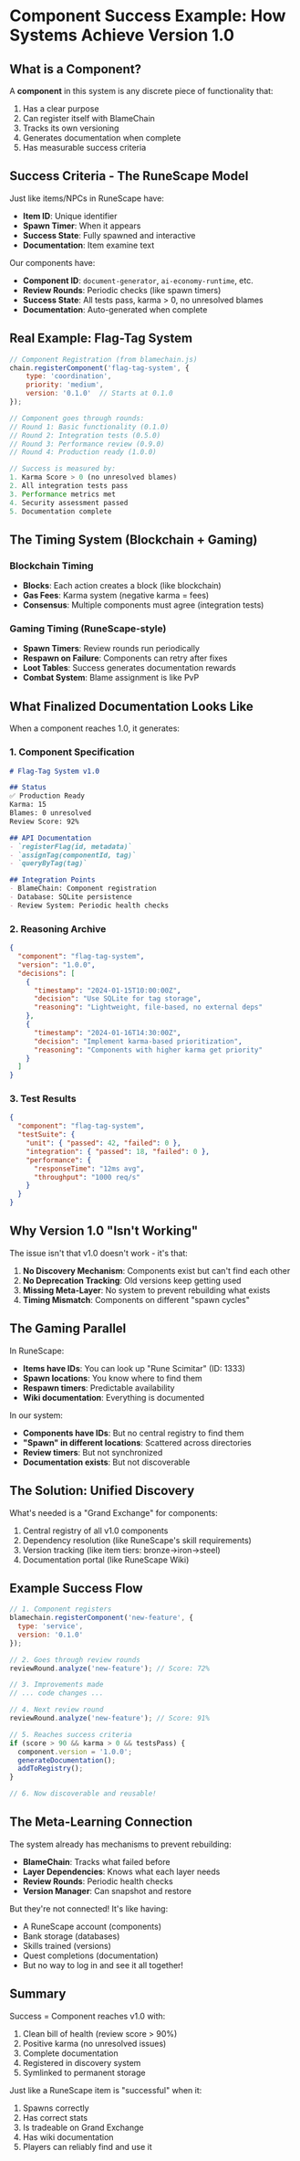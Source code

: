 # Component Success Example: How Systems Achieve Version 1.0

## What is a Component?

A **component** in this system is any discrete piece of functionality that:
1. Has a clear purpose
2. Can register itself with BlameChain
3. Tracks its own versioning
4. Generates documentation when complete
5. Has measurable success criteria

## Success Criteria - The RuneScape Model

Just like items/NPCs in RuneScape have:
- **Item ID**: Unique identifier
- **Spawn Timer**: When it appears
- **Success State**: Fully spawned and interactive
- **Documentation**: Item examine text

Our components have:
- **Component ID**: `document-generator`, `ai-economy-runtime`, etc.
- **Review Rounds**: Periodic checks (like spawn timers)
- **Success State**: All tests pass, karma > 0, no unresolved blames
- **Documentation**: Auto-generated when complete

## Real Example: Flag-Tag System

```javascript
// Component Registration (from blamechain.js)
chain.registerComponent('flag-tag-system', { 
    type: 'coordination', 
    priority: 'medium',
    version: '0.1.0'  // Starts at 0.1.0
});

// Component goes through rounds:
// Round 1: Basic functionality (0.1.0)
// Round 2: Integration tests (0.5.0)
// Round 3: Performance review (0.9.0)
// Round 4: Production ready (1.0.0)

// Success is measured by:
1. Karma Score > 0 (no unresolved blames)
2. All integration tests pass
3. Performance metrics met
4. Security assessment passed
5. Documentation complete
```

## The Timing System (Blockchain + Gaming)

### Blockchain Timing
- **Blocks**: Each action creates a block (like blockchain)
- **Gas Fees**: Karma system (negative karma = fees)
- **Consensus**: Multiple components must agree (integration tests)

### Gaming Timing (RuneScape-style)
- **Spawn Timers**: Review rounds run periodically
- **Respawn on Failure**: Components can retry after fixes
- **Loot Tables**: Success generates documentation rewards
- **Combat System**: Blame assignment is like PvP

## What Finalized Documentation Looks Like

When a component reaches 1.0, it generates:

### 1. Component Specification
```markdown
# Flag-Tag System v1.0

## Status
✅ Production Ready
Karma: 15
Blames: 0 unresolved
Review Score: 92%

## API Documentation
- `registerFlag(id, metadata)`
- `assignTag(componentId, tag)`
- `queryByTag(tag)`

## Integration Points
- BlameChain: Component registration
- Database: SQLite persistence
- Review System: Periodic health checks
```

### 2. Reasoning Archive
```json
{
  "component": "flag-tag-system",
  "version": "1.0.0",
  "decisions": [
    {
      "timestamp": "2024-01-15T10:00:00Z",
      "decision": "Use SQLite for tag storage",
      "reasoning": "Lightweight, file-based, no external deps"
    },
    {
      "timestamp": "2024-01-16T14:30:00Z",
      "decision": "Implement karma-based prioritization",
      "reasoning": "Components with higher karma get priority"
    }
  ]
}
```

### 3. Test Results
```json
{
  "component": "flag-tag-system",
  "testSuite": {
    "unit": { "passed": 42, "failed": 0 },
    "integration": { "passed": 18, "failed": 0 },
    "performance": {
      "responseTime": "12ms avg",
      "throughput": "1000 req/s"
    }
  }
}
```

## Why Version 1.0 "Isn't Working"

The issue isn't that v1.0 doesn't work - it's that:

1. **No Discovery Mechanism**: Components exist but can't find each other
2. **No Deprecation Tracking**: Old versions keep getting used
3. **Missing Meta-Layer**: No system to prevent rebuilding what exists
4. **Timing Mismatch**: Components on different "spawn cycles"

## The Gaming Parallel

In RuneScape:
- **Items have IDs**: You can look up "Rune Scimitar" (ID: 1333)
- **Spawn locations**: You know where to find them
- **Respawn timers**: Predictable availability
- **Wiki documentation**: Everything is documented

In our system:
- **Components have IDs**: But no central registry to find them
- **"Spawn" in different locations**: Scattered across directories
- **Review timers**: But not synchronized
- **Documentation exists**: But not discoverable

## The Solution: Unified Discovery

What's needed is a "Grand Exchange" for components:
1. Central registry of all v1.0 components
2. Dependency resolution (like RuneScape's skill requirements)
3. Version tracking (like item tiers: bronze→iron→steel)
4. Documentation portal (like RuneScape Wiki)

## Example Success Flow

```javascript
// 1. Component registers
blamechain.registerComponent('new-feature', {
  type: 'service',
  version: '0.1.0'
});

// 2. Goes through review rounds
reviewRound.analyze('new-feature'); // Score: 72%

// 3. Improvements made
// ... code changes ...

// 4. Next review round
reviewRound.analyze('new-feature'); // Score: 91%

// 5. Reaches success criteria
if (score > 90 && karma > 0 && testsPass) {
  component.version = '1.0.0';
  generateDocumentation();
  addToRegistry();
}

// 6. Now discoverable and reusable!
```

## The Meta-Learning Connection

The system already has mechanisms to prevent rebuilding:
- **BlameChain**: Tracks what failed before
- **Layer Dependencies**: Knows what each layer needs
- **Review Rounds**: Periodic health checks
- **Version Manager**: Can snapshot and restore

But they're not connected! It's like having:
- A RuneScape account (components)
- Bank storage (databases)
- Skills trained (versions)
- Quest completions (documentation)
- But no way to log in and see it all together!

## Summary

Success = Component reaches v1.0 with:
1. Clean bill of health (review score > 90%)
2. Positive karma (no unresolved issues)
3. Complete documentation
4. Registered in discovery system
5. Symlinked to permanent storage

Just like a RuneScape item is "successful" when it:
1. Spawns correctly
2. Has correct stats
3. Is tradeable on Grand Exchange
4. Has wiki documentation
5. Players can reliably find and use it